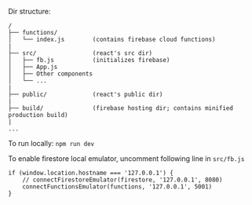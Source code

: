 Dir structure:

    /
    ├── functions/ 
    │   └── index.js        (contains firebase cloud functions)
    |
    ├── src/                (react's src dir)
    │   ├── fb.js           (initializes firebase)
    │   ├── App.js
    │   ├── Other components
    │   └── ...
    |
    ├── public/             (react's public dir)
    |
    ├── build/              (firebase hosting dir; contains minified production build)
    |
    ...


To run locally: `npm run dev`

To enable firestore local emulator, uncomment following line in `src/fb.js`

    if (window.location.hostname === '127.0.0.1') {
    	// connectFirestoreEmulator(firestore, '127.0.0.1', 8080)
    	connectFunctionsEmulator(functions, '127.0.0.1', 5001)
    }


